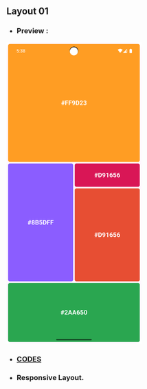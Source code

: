 ## Layout 01

- ### Preview :

<img src="images/Layout 01.png" height="700" alt="Layout">

- ### [CODES](https://github.com/rudra-404/MAD/blob/main/Practice/Layout%2001/responsive_layout_01.dart)

- ### Responsive Layout.